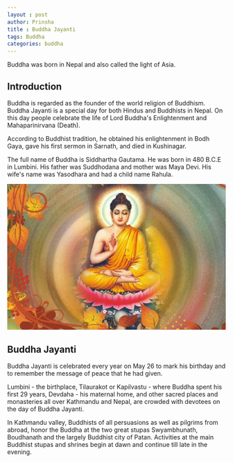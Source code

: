 ```yaml
---
layout : post
author: Prinsha
title : Buddha Jayanti
tags: Buddha
categories: buddha 
---
```


Buddha was born in Nepal and also called the light of Asia.

## Introduction

Buddha is regarded as the founder of the world religion of Buddhism. Buddha Jayanti is a special day for both Hindus and Buddhists in Nepal. On this day people celebrate the life of Lord Buddha's Enlightenment and Mahaparinirvana (Death). 

According to Buddhist tradition, he obtained his enlightenment in Bodh Gaya, gave his first sermon in Sarnath, and died in Kushinagar. 

The full name of Buddha is Siddhartha Gautama. He was born in 480 B.C.E in Lumbini. His father was Suddhodana and mother was Maya Devi. His wife's name was Yasodhara and had a child name Rahula.

![Buddha](/assets/images/buddha.jpg)

## Buddha Jayanti

Buddha Jayanti is celebrated every year on May 26 to mark his birthday and to remember the message of peace that he had given.

Lumbini - the birthplace, Tilaurakot or Kapilvastu - where Buddha spent his first 29 years, Devdaha - his maternal home, and other sacred places and monasteries all over Kathmandu and Nepal, are crowded with devotees on the day of Buddha Jayanti.

In Kathmandu valley, Buddhists of all persuasions as well as pilgrims from abroad, honor the Buddha at the two great stupas Swyambhunath, Boudhanath and the largely Buddhist city of Patan. Activities at the main Buddhist stupas and shrines begin at dawn and continue till late in the evening.
